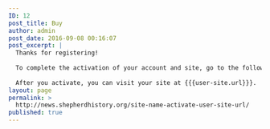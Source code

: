 ```yaml
---
ID: 12
post_title: Buy
author: admin
post_date: 2016-09-08 00:16:07
post_excerpt: |
  Thanks for registering!
  
  To complete the activation of your account and site, go to the following link: {{{activate-site.url}}}
  
  After you activate, you can visit your site at {{{user-site.url}}}.
layout: page
permalink: >
  http://news.shepherdhistory.org/site-name-activate-user-site-url/
published: true
---
```

<!-- Here be dragons.-->
